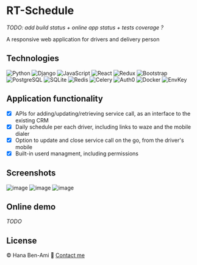 # RT-Schedule

_TODO: add build status + online app status + tests coverage ?_

A responsive web application for drivers and delivery person

## Technologies
![Python](https://a11ybadges.com/badge?logo=python)
![Django](https://a11ybadges.com/badge?logo=django)
![JavaScript](https://a11ybadges.com/badge?logo=javascript)
![React](https://a11ybadges.com/badge?logo=react)
![Redux](https://a11ybadges.com/badge?logo=redux)
![Bootstrap](https://a11ybadges.com/badge?logo=bootstrap)
![PostgreSQL](https://a11ybadges.com/badge?logo=postgresql)
![SQLite](https://a11ybadges.com/badge?logo=sqlite)
![Redis](https://a11ybadges.com/badge?logo=redis)
![Celery](https://a11ybadges.com/badge?logo=celery)
![Auth0](https://a11ybadges.com/badge?logo=auth0)
![Docker](https://a11ybadges.com/badge?logo=docker)
![EnvKey](https://a11ybadges.com/badge?text=EnvKey&badgeColor=lightblue)

## Application functionality
- [x] APIs for adding/updating/retrieving service call, as an interface to the existing CRM
- [x] Daily schedule per each driver, including links to waze and the mobile dialer
- [x] Option to update and close service call on the go, from the driver's mobile
- [x] Built-in userd managment, including permissions

## Screenshots
![image](https://github.com/HanaBenami/RT-Schedule/assets/42554587/3c6ca02a-5d2c-46d7-ab0f-fce6b2518dad)
![image](https://github.com/HanaBenami/RT-Schedule/assets/42554587/a061996d-8afc-44af-b6e4-fd76e4a05d59)
![image](https://github.com/HanaBenami/RT-Schedule/assets/42554587/efaad8aa-7ee8-4102-9352-0fb0b7c5f198)


## Online demo
_TODO_

## License
:copyright: Hana Ben-Ami
:email: [Contact me](mailto:hana.benami@gmail.com)
